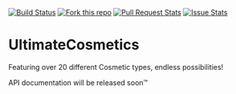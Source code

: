 [![Build Status](https://travis-ci.org/j0ach1mmall3/UltimateCosmetics.svg?branch=master)](https://travis-ci.org/j0ach1mmall3/UltimateCosmetics)
[![Fork this repo](http://githubbadges.com/fork.svg?user=j0ach1mmall3&repo=UltimateCosmetics&style=flat)](https://github.com/j0ach1mmall3/UltimateCosmetics/fork)
[![Pull Request Stats](http://issuestats.com/github/j0ach1mmall3/UltimateCosmetics/badge/pr?style=flat)](http://issuestats.com/github/j0ach1mmall3/UltimateCosmetics)
[![Issue Stats](http://issuestats.com/github/j0ach1mmall3/UltimateCosmetics/badge/issue?style=flat)](http://issuestats.com/github/j0ach1mmall3/UltimateCosmetics)

# UltimateCosmetics
Featuring over 20 different Cosmetic types, endless possibilities!

API documentation will be released soon™

